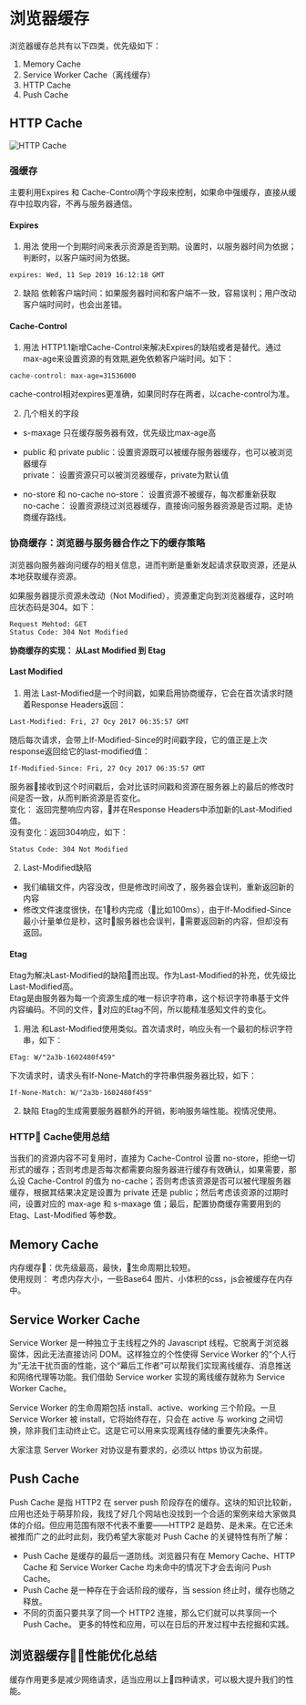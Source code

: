 # 浏览器缓存
浏览器缓存总共有以下四类，优先级如下：
1. Memory Cache
2. Service Worker Cache（离线缓存）
3. HTTP Cache
4. Push Cache

## HTTP Cache 
![HTTP Cache](https://raw.githubusercontent.com/zhiwenxuan/my-web-note/master/img/http-cache.jpg
)
### 强缓存
主要利用Expires 和 Cache-Control两个字段来控制，如果命中强缓存，直接从缓存中拉取内容，不再与服务器通信。

#### Expires
1. 用法
使用一个到期时间来表示资源是否到期。设置时，以服务器时间为依据；判断时，以客户端时间为依据。
```
expires: Wed, 11 Sep 2019 16:12:18 GMT
```
2. 缺陷
依赖客户端时间：如果服务器时间和客户端不一致，容易误判；用户改动客户端时间时，也会出差错。

#### Cache-Control
1. 用法
HTTP1.1新增Cache-Control来解决Expires的缺陷或者是替代。通过max-age来设置资源的有效期,避免依赖客户端时间。如下：
```
cache-control: max-age=31536000
```
cache-control相对expires更准确，如果同时存在两者，以cache-control为准。

2. 几个相关的字段
- s-maxage
只在缓存服务器有效，优先级比max-age高

- public 和 private
public：设置资源既可以被缓存服务器缓存，也可以被浏览器缓存  
private： 设置资源只可以被浏览器缓存，private为默认值

- no-store 和 no-cache
no-store： 设置资源不被缓存，每次都重新获取  
no-cache： 设置资源绕过浏览器缓存，直接询问服务器资源是否过期。走协商缓存路线。

### 协商缓存：浏览器与服务器合作之下的缓存策略
浏览器向服务器询问缓存的相关信息，进而判断是重新发起请求获取资源，还是从本地获取缓存资源。

如果服务器提示资源未改动（Not Modified），资源重定向到浏览器缓存，这时响应状态码是304。如下：
```
Request Mehtod: GET
Status Code: 304 Not Modified
```

**协商缓存的实现： 从Last Modified 到 Etag**

#### Last Modified
1. 用法
Last-Modified是一个时间戳，如果启用协商缓存，它会在首次请求时随着Response Headers返回：
```
Last-Modified: Fri, 27 Ocy 2017 06:35:57 GMT
```
随后每次请求，会带上If-Modified-Since的时间戳字段，它的值正是上次response返回给它的last-modified值：
```
If-Modified-Since: Fri, 27 Ocy 2017 06:35:57 GMT
```
服务器接收到这个时间戳后，会对比该时间戳和资源在服务器上的最后的修改时间是否一致，从而判断资源是否变化。  
变化： 返回完整响应内容，并在Response Headers中添加新的Last-Modified值。  
没有变化：返回304响应，如下：
```
Status Code: 304 Not Modified
```

2. Last-Modified缺陷
- 我们编辑文件，内容没改，但是修改时间改了，服务器会误判，重新返回新的内容
- 修改文件速度很快，在1秒内完成（比如100ms），由于If-Modified-Since最小计量单位是秒，这时服务器也会误判，需要返回新的内容，但却没有返回。

#### Etag
Etag为解决Last-Modified的缺陷而出现。作为Last-Modified的补充，优先级比Last-Modified高。  
Etag是由服务器为每一个资源生成的唯一标识字符串，这个标识字符串基于文件内容编码。不同的文件，对应的Etag不同，所以能精准感知文件的变化。

1. 用法
和Last-Modified使用类似。首次请求时，响应头有一个最初的标识字符串，如下：
```
ETag: W/"2a3b-1602480f459"
```
下次请求时，请求头有If-None-Match的字符串供服务器比较，如下：
```
If-None-Match: W/"2a3b-1602480f459"
```

2. 缺陷
Etag的生成需要服务器额外的开销，影响服务端性能。视情况使用。

### HTTP Cache使用总结
当我们的资源内容不可复用时，直接为 Cache-Control 设置 no-store，拒绝一切形式的缓存；否则考虑是否每次都需要向服务器进行缓存有效确认，如果需要，那么设 Cache-Control 的值为 no-cache；否则考虑该资源是否可以被代理服务器缓存，根据其结果决定是设置为 private 还是 public；然后考虑该资源的过期时间，设置对应的 max-age 和 s-maxage 值；最后，配置协商缓存需要用到的 Etag、Last-Modified 等参数。


## Memory Cache
内存缓存：优先级最高，最快，生命周期比较短。  
使用规则： 考虑内存大小，一些Base64 图片、小体积的css，js会被缓存在内存中。

## Service Worker Cache
Service Worker 是一种独立于主线程之外的 Javascript 线程。它脱离于浏览器窗体，因此无法直接访问 DOM。这样独立的个性使得 Service Worker 的“个人行为”无法干扰页面的性能，这个“幕后工作者”可以帮我们实现离线缓存、消息推送和网络代理等功能。我们借助 Service worker 实现的离线缓存就称为 Service Worker Cache。

Service Worker 的生命周期包括 install、active、working 三个阶段。一旦 Service Worker 被 install，它将始终存在，只会在 active 与 working 之间切换，除非我们主动终止它。这是它可以用来实现离线存储的重要先决条件。

大家注意 Server Worker 对协议是有要求的，必须以 https 协议为前提。

## Push Cache
Push Cache 是指 HTTP2 在 server push 阶段存在的缓存。这块的知识比较新，应用也还处于萌芽阶段，我找了好几个网站也没找到一个合适的案例来给大家做具体的介绍。但应用范围有限不代表不重要——HTTP2 是趋势、是未来。在它还未被推而广之的此时此刻，我仍希望大家能对 Push Cache 的关键特性有所了解：

- Push Cache 是缓存的最后一道防线。浏览器只有在 Memory Cache、HTTP Cache 和 Service Worker Cache 均未命中的情况下才会去询问 Push Cache。
- Push Cache 是一种存在于会话阶段的缓存，当 session 终止时，缓存也随之释放。
- 不同的页面只要共享了同一个 HTTP2 连接，那么它们就可以共享同一个 Push Cache。
更多的特性和应用，可以在日后的开发过程中去挖掘和实践。

## 浏览器缓存性能优化总结
缓存作用更多是减少网络请求，适当应用以上四种请求，可以极大提升我们的性能。